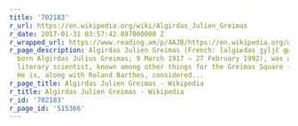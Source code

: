 ```yaml
---
title: '702183'
r_url: https://en.wikipedia.org/wiki/Algirdas_Julien_Greimas
r_date: 2017-01-31 03:57:42.897000000 Z
r_wrapped_url: https://www.reading.am/p/4AJB/https://en.wikipedia.org/wiki/Algirdas_Julien_Greimas
r_page_description: Algirdas Julien Greimas (French: [alɡiʁdas ʒyljɛ̃ gʁɛmas];[1]
  born Algirdas Julius Greimas; 9 March 1917 – 27 February 1992), was a French-Lithuanian
  literary scientist, known among other things for the Greimas Square (le carré sémiotique).
  He is, along with Roland Barthes, considered...
r_page_title: Algirdas Julien Greimas - Wikipedia
r_title: Algirdas Julien Greimas - Wikipedia
r_id: '702183'
r_page_id: '515366'
---
```


